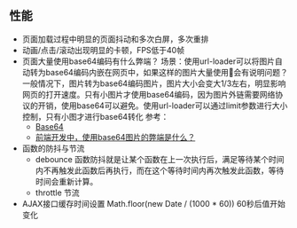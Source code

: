 ## 性能
* 页面加载过程中明显的页面抖动和多次白屏，多次重排
* 动画/点击/滚动出现明显的卡顿，FPS低于40帧
* 页面大量使用base64编码有什么弊端？
  场景：使用url-loader可以将图片自动转为base64编码内嵌在网页中，如果这样的图片大量使用会有说明问题？
  一般情况下，图片转为base64编码图片，图片大小会变大1/3左右，明显影响网页的打开速度。只有小图片才使用base64编码，因为图片外链需要网络协议的开销，使用base64可以避免。使用url-loader可以通过limit参数进行大小控制，只有小图才进行base64转化
  参考：
  * [Base64](http://blog.csdn.net/zhushuai1221/article/details/52471395)
  * [前端开发中，使用base64图片的弊端是什么？](https://www.zhihu.com/question/31155574/answer/60967533)
* 函数的防抖与节流
  * debounce 函数防抖就是让某个函数在上一次执行后，满足等待某个时间内不再触发此函数后再执行，而在这个等待时间内再次触发此函数，等待时间会重新计算。
  * throttle 节流
* AJAX接口缓存时间设置
  Math.floor(new Date / (1000 * 60))  60秒后值开始变化